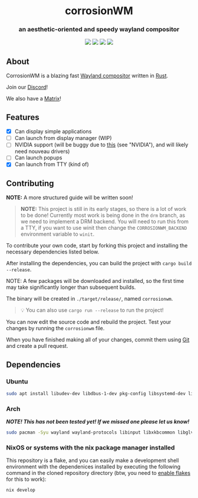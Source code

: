 <p align="center">
 <h1 align="center">corrosionWM</h1>
 <h3 align="center">an aesthetic-oriented and speedy wayland compositor</h3>
</p>
  <p align="center">
    <img src="https://img.shields.io/github/languages/top/corrosionwm/corrosionwm?style=for-the-badge"/>
    <img src="https://img.shields.io/github/commit-activity/m/corrosionwm/corrosionwm?style=for-the-badge"/>
    <img src="https://img.shields.io/github/license/corrosionwm/corrosionwm?style=for-the-badge"/>
    <img src="https://img.shields.io/github/issues/corrosionwm/corrosionwm?style=for-the-badge"/>
  </p>

## About

CorrosionWM is a blazing fast [Wayland compositor](https://wayland.freedesktop.org/) written in [Rust](https://www.rust-lang.org/).

Join our [Discord](https://discord.gg/6sRvfeaNbQ)!

We also have a [Matrix](https://matrix.to/#/#corrosionwm:matrix.org)!

## Features

- [x] Can display simple applications
- [ ] Can launch from display manager (WIP)
- [ ] NVIDIA support (will be buggy due to [this](https://arewewaylandyet.com/) (see "NVIDIA"), and will likely need nouveau drivers)
- [ ] Can launch popups
- [x] Can launch from TTY (kind of)

## Contributing

**NOTE:** A more structured guide will be written soon!

> **NOTE:** This project is still in its early stages, so there is a lot of work to be done!
> Currently most work is being done in the `drm` branch, as we need to implement a DRM backend.
> You will need to run this from a TTY, if you want to use winit then change the `CORROSIONWM_BACKEND` environment variable to `winit`.

To contribute your own code, start by forking this project and installing the necessary dependencies listed below.

After installing the dependencies, you can build the project with `cargo build --release`.

NOTE: A few packages will be downloaded and installed, so the first time may take significantly longer than subsequent builds.

The binary will be created in `./target/release/`, named `corrosionwm`.

> 💡 You can also use `cargo run --release` to run the project!

You can now edit the source code and rebuild the project.
Test your changes by running the `corrosionwm` file.

When you have finished making all of your changes, commit them using [Git](https://git-scm.com/) and create a pull request.

## Dependencies

[//]: # (add for other distros)

### Ubuntu

```bash
sudo apt install libudev-dev libdbus-1-dev pkg-config libsystemd-dev libwayland-dev libseat-dev xcb libinput-dev libxkbcommon-dev libglvnd-dev
```

### Arch

***NOTE! This has not been tested yet! If we missed one please let us know!***

```bash
sudo pacman -Syu wayland wayland-protocols libinput libxkbcommon libglvnd seatd dbus-glib 
```

### NixOS or systems with the nix package manager installed

This repository is a flake, and you can easily make a development shell environment with the dependenices installed by executing the following command in the cloned repository directory (btw, you need to [enable flakes](https://nixos.wiki/wiki/Flakes#Enable_flakes) for this to work):

```bash
nix develop
```
